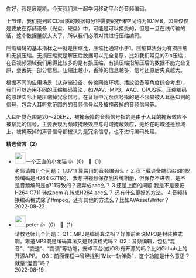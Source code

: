 你好，我是展晓凯。今天我们来一起学习移动平台的音频编码。

上节课，我们提到过CD音质的数据每分钟需要的存储空间约为10.1MB，如果仅仅是要放在存储设备（光盘、硬盘）中，可能是可以接受的，但是一旦在线传输的话，这个数据量就太大了，所以我们必须对其进行压缩编码。

压缩编码的基本指标之一就是压缩比，压缩比通常小于1。压缩算法分为有损压缩和无损压缩。无损压缩就是解压后数据可以完全复原，比如我们常见的Zip压缩；在音视频领域我们用得比较多的是有损压缩，有损压缩指解压后的数据不能完全复原，会丢失一部分信息。压缩比越小，丢掉的信息越多，信号还原后失真越大。

根据不同的应用场景（从存储设备、传输网络环境、播放设备等角度综合考虑），我们可以选用不同的压缩编码算法，如WAV、MP3、AAC、OPUS等。压缩编码的原理实际上是压缩掉冗余信号。在音频中冗余信号指的是不容易被人耳感知到的信号，包含人耳听觉范围外的音频信号以及被掩蔽掉的音频信号等。

人耳听觉范围是20～20kHz，被掩蔽掉的音频信号指的是由于人耳的掩蔽效应不被察觉的信号，主要表现为频域掩蔽效应与时域掩蔽效应，无论在时域还是频域上，被掩蔽掉的声音信号都被认为是冗余信息，也不进行编码处理。
<div><strong>精选留言（2）</strong></div><ul>
<li><img src="https://static001.geekbang.org/account/avatar/00/0f/b0/2b/87aff702.jpg" width="30px"><span>一个正直的小龙猫</span> 👍（0） 💬（1）<div>老师请教几个问题：
1.G711 算常用的音频编码么？
2.我下载设备端给iOS的视频编码是H264 G711的， 我想把视频保存到系统相册，但保存不进去，是不是音频编码是g711导致的？要弄成aac么？
3.还是上面的问题 我是不是要把 H264 G711 转成pcm 在转成H264 acc么？ 还有什么更好的方法。
4.音频转换编码格式除了ffmpeg，还有其他的方法么？比如AVAssetWriter？</div>2022-08-22</li><br/><li><img src="https://static001.geekbang.org/account/avatar/00/10/25/87/f3a69d1b.jpg" width="30px"><span>peter</span> 👍（0） 💬（1）<div>请教老师几个问题：
Q1：MP3是编码算法吗？好像前面说MP3是封装格式啊。难道MP3既是编码算法又是封装格式吗？
Q2：音频编辑，包括“混音”、“变速”、“变调”等功能，安卓平台(或iOS)有开源的吗？比如Github上的开源APP。
Q3：前面课程中曾经提到“Mix一轨伴奏”，这个功能是什么意思？ 就是“混音”吗？</div>2022-08-19</li><br/>
</ul>
